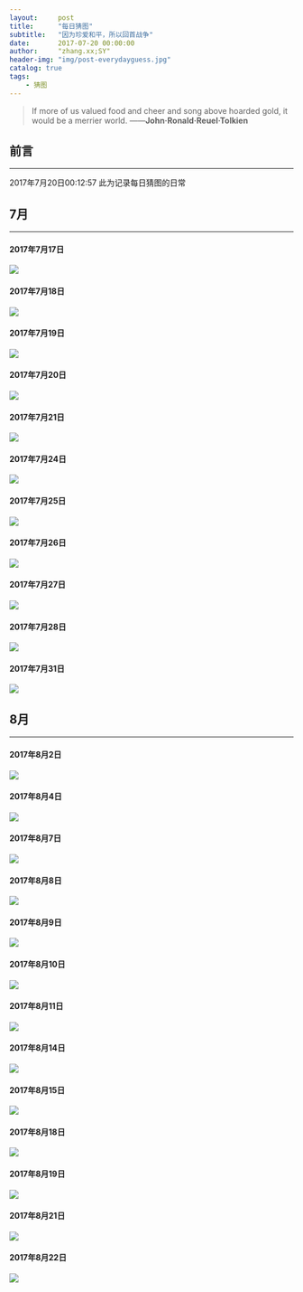 ```yaml
---
layout:     post
title:      "每日猜图"
subtitle:   "因为珍爱和平，所以回首战争"
date:       2017-07-20 00:00:00
author:     "zhang.xx;SY"
header-img: "img/post-everydayguess.jpg"
catalog: true
tags:
    - 猜图
---
```


> If more of us valued food and cheer and song above hoarded gold, it would be a merrier world. ——**John·Ronald·Reuel·Tolkien**

                                         

##  前言
---

2017年7月20日00:12:57
此为记录每日猜图的日常

## 7月
---
#### 2017年7月17日
![](http://otcj7rnd2.bkt.clouddn.com/20170717.jpg)

#### 2017年7月18日
![](http://otcj7rnd2.bkt.clouddn.com/20170718.jpg)

#### 2017年7月19日
![](http://otcj7rnd2.bkt.clouddn.com/20170719.jpg)

#### 2017年7月20日
![](http://otcj7rnd2.bkt.clouddn.com/20170720.jpg)

#### 2017年7月21日
![](http://otcj7rnd2.bkt.clouddn.com/20170721.jpg)

#### 2017年7月24日
![](http://otcj7rnd2.bkt.clouddn.com/20170724.jpg)

#### 2017年7月25日
![](http://otcj7rnd2.bkt.clouddn.com/20170725.jpg)

#### 2017年7月26日
![](http://otcj7rnd2.bkt.clouddn.com/20170726.jpg)

#### 2017年7月27日
![](http://otcj7rnd2.bkt.clouddn.com/20170727.jpg)

#### 2017年7月28日
![](http://otcj7rnd2.bkt.clouddn.com/20170728.jpg)

#### 2017年7月31日
![](http://otcj7rnd2.bkt.clouddn.com/20170731.jpg)

## 8月
---

#### 2017年8月2日
![](http://otcj7rnd2.bkt.clouddn.com/20170802.jpg)

#### 2017年8月4日
![](http://otcj7rnd2.bkt.clouddn.com/20170804.jpg)

#### 2017年8月7日
![](http://otcj7rnd2.bkt.clouddn.com/20170807.jpg)

#### 2017年8月8日
![](http://otcj7rnd2.bkt.clouddn.com/20170808.jpg)

#### 2017年8月9日
![](http://otcj7rnd2.bkt.clouddn.com/20170809.jpg)

#### 2017年8月10日
![](http://otcj7rnd2.bkt.clouddn.com/20170810.jpg)

#### 2017年8月11日
![](http://otcj7rnd2.bkt.clouddn.com/20170811.jpg)

#### 2017年8月14日
![](http://otcj7rnd2.bkt.clouddn.com/20170814.jpg)

#### 2017年8月15日
![](http://otcj7rnd2.bkt.clouddn.com/20170815.jpg)

#### 2017年8月18日
![](http://otcj7rnd2.bkt.clouddn.com/20170818.jpg)

#### 2017年8月19日
![](http://otcj7rnd2.bkt.clouddn.com/20170819.jpg)

#### 2017年8月21日
![](http://otcj7rnd2.bkt.clouddn.com/20170821.jpg)

#### 2017年8月22日
![](http://otcj7rnd2.bkt.clouddn.com/20170822.jpg)









